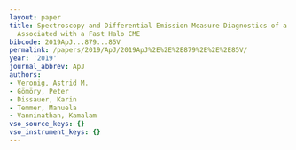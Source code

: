 ```yaml
---
layout: paper
title: Spectroscopy and Differential Emission Measure Diagnostics of a Coronal Dimming
  Associated with a Fast Halo CME
bibcode: 2019ApJ...879...85V
permalink: /papers/2019/ApJ/2019ApJ%2E%2E%2E879%2E%2E%2E85V/
year: '2019'
journal_abbrev: ApJ
authors:
- Veronig, Astrid M.
- Gömöry, Peter
- Dissauer, Karin
- Temmer, Manuela
- Vanninathan, Kamalam
vso_source_keys: {}
vso_instrument_keys: {}
---
```

